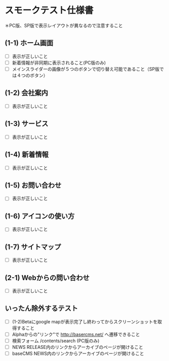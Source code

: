  スモークテスト仕様書
======================

＊PC版、SP版で表示レイアウトが異なるので注意すること

## (1-1) ホーム画面 ##

- [ ] 表示が正しいこと
- [ ] 新着情報が非同期に表示されること(PC版のみ)
- [ ] メインスライダーの画像が５つのボタンで切り替え可能であること（SP版では４つのボタン）

## (1-2) 会社案内 ##

- [ ] 表示が正しいこと

## (1-3) サービス ##

- [ ] 表示が正しいこと

## (1-4) 新着情報 ##

- [ ] 表示が正しいこと

## (1-5) お問い合わせ ##

- [ ] 表示が正しいこと

## (1-6) アイコンの使い方 ##

- [ ] 表示が正しいこと

## (1-7) サイトマップ ##

- [ ] 表示が正しいこと

## (2-1) Webからの問い合わせ ##

- [ ] 表示が正しいこと

## いったん除外するテスト

- [ ] (1-2)Betaにgoogle mapが表示完了し終わってからスクリーンショットを取得すること
- [ ] Alphaからの"リンク"で http://basercms.net/ へ遷移できること
- [ ] 検索フォーム /contents/search (PC版のみ)
- [ ] NEWS RELEASE内のリンクからアーカイブのページが開けること
- [ ] baseCMS NEWS内のリンクからアーカイブのページが開けること